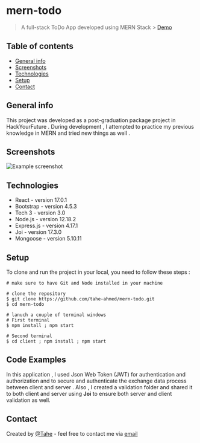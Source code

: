
# mern-todo
> A full-stack ToDo App developed using MERN Stack > [Demo](https://mern-stack-todo-application.herokuapp.com/login)
> 
## Table of contents
* [General info](#general-info)
* [Screenshots](#screenshots)
* [Technologies](#technologies)
* [Setup](#setup)
* [Contact](#contact)

## General info
This project was developed as a post-graduation package project in HackYourFuture . During development , I attempted to practice my previous knowledge in MERN and tried new things as well . 

## Screenshots
![Example screenshot](./img/screenshot.png)

## Technologies
* React - version 17.0.1
* Bootstrap - version 4.5.3
* Tech 3 - version 3.0
* Node.js - version 12.18.2
* Express.js - version 4.17.1
* Joi - version 17.3.0
* Mongoose - version 5.10.11

## Setup
To clone and run the project in your local, you need to follow these steps :

	# make sure to have Git and Node installed in your machine
	
	# clone the repository
	$ git clone https://github.com/tahe-ahmed/mern-todo.git
	$ cd mern-todo
	
	# lanuch a couple of terminal windows
	# First terminal 
	$ npm install ; npm start
	
	# Second terminal 
	$ cd client ; npm install ; npm start
 
## Code Examples
In this application , I used Json Web Token (JWT) for authentication and authorization and to secure and authenticate the exchange data process between client and server . Also ,  I created a validation folder and shared it to both client and server using **Joi** to ensure both server and client validation as well. 


## Contact
Created by [@Tahe](tahe9598@gmai.com) - feel free to contact me via [email](tahe9598@gmai.com)
